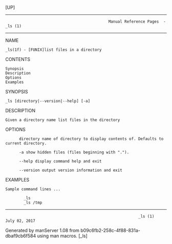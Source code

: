 [UP]

-----------------------------------------------------------------------------------------------------------------------------------
                                                 Manual Reference Pages  - _ls (1)
-----------------------------------------------------------------------------------------------------------------------------------
                                                                 
NAME

    _ls(1f) - [FUNIX]list files in a directory

CONTENTS

    Synopsis
    Description
    Options
    Examples

SYNOPSIS

    _ls [directory|--version|--help] [-a]

DESCRIPTION

    Given a directory name list files in the directory

OPTIONS

          directory name of directory to display contents of. Defaults to current directory.

          -a show hidden files (files beginning with ".").

          --help display command help and exit

          --version output version information and exit

EXAMPLES

    Sample command lines ...

            _ls
            _ls /tmp

-----------------------------------------------------------------------------------------------------------------------------------

                                                              _ls (1)                                                 July 02, 2017

Generated by manServer 1.08 from b09c6fb2-258c-4f88-831a-dbaf9cb6f584 using man macros.
                                                               [_ls]
